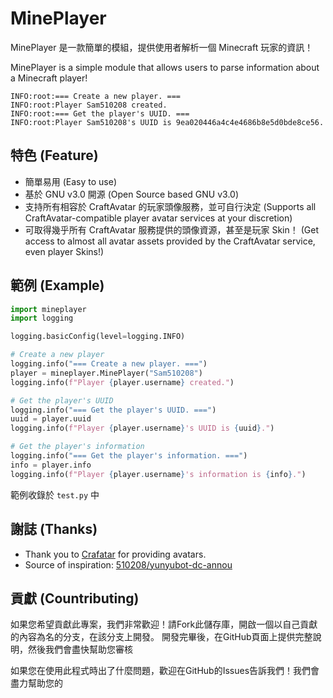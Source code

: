 # MinePlayer

MinePlayer 是一款簡單的模組，提供使用者解析一個 Minecraft 玩家的資訊！

MinePlayer is a simple module that allows users to parse information about a Minecraft player!
```
INFO:root:=== Create a new player. ===
INFO:root:Player Sam510208 created.
INFO:root:=== Get the player's UUID. ===
INFO:root:Player Sam510208's UUID is 9ea020446a4c4e4686b8e5d0bde8ce56.
```


## 特色 (Feature)

- 簡單易用   (Easy to use)
- 基於 GNU v3.0 開源  (Open Source based GNU v3.0)
- 支持所有相容於 CraftAvatar 的玩家頭像服務，並可自行決定  (Supports all CraftAvatar-compatible player avatar services at your discretion)
- 可取得幾乎所有 CraftAvatar 服務提供的頭像資源，甚至是玩家 Skin！  (Get access to almost all avatar assets provided by the CraftAvatar service, even player Skins!)

## 範例 (Example)
```python
import mineplayer
import logging

logging.basicConfig(level=logging.INFO)

# Create a new player
logging.info("=== Create a new player. ===")
player = mineplayer.MinePlayer("Sam510208")
logging.info(f"Player {player.username} created.")

# Get the player's UUID
logging.info("=== Get the player's UUID. ===")
uuid = player.uuid
logging.info(f"Player {player.username}'s UUID is {uuid}.")

# Get the player's information
logging.info("=== Get the player's information. ===")
info = player.info
logging.info(f"Player {player.username}'s information is {info}.")
```

範例收錄於 `test.py` 中

## 謝誌 (Thanks)
- Thank you to <a href="https://crafatar.com">Crafatar</a> for providing avatars.
- Source of inspiration: [510208/yunyubot-dc-annou](https://github.com/510208/yunyubot-dc-annou)

## 貢獻 (Countributing)
如果您希望貢獻此專案，我們非常歡迎！請Fork此儲存庫，開啟一個以自己貢獻的內容為名的分支，在該分支上開發。
開發完畢後，在GitHub頁面上提供完整說明，然後我們會盡快幫助您審核

如果您在使用此程式時出了什麼問題，歡迎在GitHub的Issues告訴我們！我們會盡力幫助您的